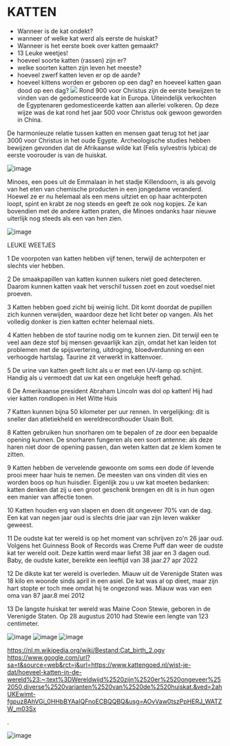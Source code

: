 #              KATTEN
* Wanneer is de kat ondekt?
* wanneer of welke kat werd als eerste de huiskat?
* Wanneer is het eerste boek over katten gemaakt?
* 13 Leuke weetjes!
* hoeveel soorte katten (rassen) zijn er?
* welke soorten katten zijn leven het meeste?
* hoeveel zwerf katten leven er op de aarde?
* hoeveel kittens worden er geboren op een dag? en hoeveel katten gaan dood op een dag?
 ![](https://www.groenrijkrijswijk.nl/files/images/product-range/category_9_n.jpg) 
Rond 900 voor Christus zijn de eerste bewijzen te vinden van de gedomesticeerde kat in Europa. Uiteindelijk verkochten de Egyptenaren gedomesticeerde katten aan allerlei volkeren. Op deze wijze was de kat rond het jaar 500 voor Christus ook gewoon geworden in China.

De harmonieuze relatie tussen katten en mensen gaat terug tot het jaar 3000 voor Christus in het oude Egypte. Archeologische studies hebben bewijzen gevonden dat de Afrikaanse wilde kat (Felis sylvestris lybica) de eerste voorouder is van de huiskat.

![image](https://user-images.githubusercontent.com/84578661/215278143-fcef341c-551d-4da2-8566-11b390da2afa.png)

Minoes, een poes uit de Emmalaan in het stadje Killendoorn, is als gevolg van het eten van chemische producten in een jongedame veranderd. Hoewel ze er nu helemaal als een mens uitziet en op haar achterpoten loopt, spint en krabt ze nog steeds en geeft ze ook nog kopjes. Ze kan bovendien met de andere katten praten, die Minoes ondanks haar nieuwe uiterlijk nog steeds als een van hen zien.

![image](https://user-images.githubusercontent.com/84578661/215278579-831a0bbc-e251-4718-93b6-9c09d3e3d13e.png)

LEUKE WEETJES

1 De voorpoten van katten hebben vijf tenen, terwijl de achterpoten er slechts vier hebben.

2 De smaakpapillen van katten kunnen suikers niet goed detecteren. Daarom kunnen katten vaak het verschil tussen zoet en zout voedsel niet proeven.

3 Katten hebben goed zicht bij weinig licht. Dit komt doordat de pupillen zich kunnen verwijden, waardoor deze het licht beter op vangen. Als het volledig donker is zien katten echter helemaal niets.

4 Katten hebben de stof taurine nodig om te kunnen zien. Dit terwijl een te veel aan deze stof bij mensen gevaarlijk kan zijn, omdat het kan leiden tot problemen met de spijsvertering, uitdroging, bloedverdunning en een verhoogde hartslag. Taurine zit verwerkt in kattenvoer.

5 De urine van katten geeft licht als u er met een UV-lamp op schijnt. Handig als u vermoedt dat uw kat een ongelukje heeft gehad.

6 De Amerikaanse president Abraham Lincoln was dol op katten! Hij had vier katten rondlopen in Het Witte Huis

7 Katten kunnen bijna 50 kilometer per uur rennen. In vergelijking: dit is sneller dan atletiekheld en wereldrecordhouder Usain Bolt.

8 Katten gebruiken hun snorharen om te bepalen of ze door een bepaalde opening kunnen. De snorharen fungeren als een soort antenne: als deze haren niet door de opening passen, dan weten katten dat ze klem komen te zitten.

9 Katten hebben de vervelende gewoonte om soms een dode óf levende prooi meer haar huis te nemen. De meesten van ons vinden dit vies en worden boos op hun huisdier. Eigenlijk zou u uw kat moeten bedanken: katten denken dat zij u een groot geschenk brengen en dit is in hun ogen een manier van affectie tonen.

10 Katten houden erg van slapen en doen dit ongeveer 70% van de dag. Een kat van negen jaar oud is slechts drie jaar van zijn leven wakker geweest.

11 De oudste kat ter wereld is op het moment van schrijven zo'n 26 jaar oud. Volgens het Guinness Book of Records was Creme Puff dan weer de oudste kat ter wereld ooit. Deze kattin werd maar liefst 38 jaar en 3 dagen oud. Baby, de oudste kater, bereikte een leeftijd van 38 jaar.27 apr 2022

12 De dikste kat ter wereld is overleden. Miauw uit de Verenigde Staten was 18 kilo en woonde sinds april in een asiel. De kat was al op dieet, maar zijn hart stopte er toch mee omdat hij te ongezond was. Miauw was van een oma van 87 jaar.8 mei 2012

13 De langste huiskat ter wereld was Maine Coon Stewie, geboren in de Verenigde Staten. Op 28 augustus 2010 had Stewie een lengte van 123 centimeter.

![image](https://user-images.githubusercontent.com/84578661/215310696-25d32dde-02e1-4318-a7fd-ff20db0145e6.png)
![image](https://user-images.githubusercontent.com/84578661/215310739-b9ced74b-3d90-4752-9361-b7ba7218ce63.png)
![image](https://user-images.githubusercontent.com/84578661/215310768-611cf31a-cbd5-413b-b27f-5f397d8e20b0.png)

https://nl.m.wikipedia.org/wiki/Bestand:Cat_birth_2.ogv
https://www.google.com/url?sa=t&source=web&rct=j&url=https://www.kattengoed.nl/wist-je-dat/hoeveel-katten-in-de-wereld%23:~:text%3DWereldwijd%2520zijn%2520er%2520ongeveer%252050,diverse%2520varianten%2520van%2520de%2520huiskat.&ved=2ahUKEwimt-fgpuz8AhVGi_0HHbBYAaIQFnoECBQQBQ&usg=AOvVaw0tszPpHERJ_WATZW_m03Sx





.














![image](https://user-images.githubusercontent.com/84578661/215277291-d766db61-77e7-4493-8df3-14eea5508984.png)
